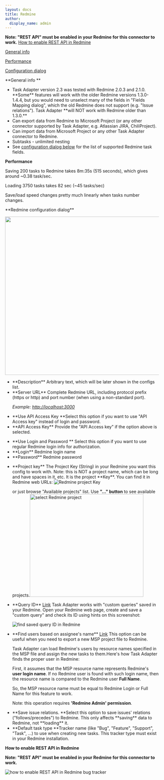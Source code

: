 ```yaml
---
layout: docs
title: Redmine
author:
  display_name: admin
---
```


**Note: "REST API" must be enabled in your Redmine for this connector to work.**
<a href="#rest_api">How to enable REST API in Redmine</a>

<p><a href="#general">General info

</a><a href="#performance">Performance

</a><a href="#dialog">Configuration dialog</a></p>
<p><a id="general" name="general"></a>**General info **</p>
<ul>
<li>Task Adapter version 2.3 was tested with Redmine 2.0.3 and 2.1.0. **Some** features will work with the older Redmine versions 1.3.0-1.4.4, but you would need to unselect many of the fields in "Fields Mapping dialog", which the old Redmine does not support (e.g. "Issue relations"). Task Adapter **will NOT work with Redmine older than 1.3.0.**</li>
<li>Can export data from Redmine to Microsoft Project (or any other connector supported by Task Adapter, e.g. Atlassian JIRA, ChiliProject).</li>
<li>Can import data from Microsoft Project or any other Task Adapter connector to Redmine.</li>
<li>Subtasks - unlimited nesting</li>
<li>See <a href="#dialog">configuration dialog below</a> for the list of supported Redmine task fields.</li>

</ul>

**<a id="performance" name="performance"></a>Performance**</p>
<p>Saving 200 tasks to Redmine takes 8m:35s (515 seconds), which gives around ~0.38 task/sec.

Loading 3750 tasks takes 82 sec (~45 tasks/sec)

Save/load speed changes pretty much linearly when tasks number changes.</p>
<p><a id="dialog" name="dialog"></a>**Redmine configuration dialog**</p>
<p><a href="http://www.taskadapter.com/wp-content/uploads/2012/05/edit_redmine4.png"><img class="alignnone size-full wp-image-465" title="edit_redmine" src="http://www.taskadapter.com/wp-content/uploads/2012/05/edit_redmine4.png" alt="" width="792" height="518" /></a></p>
<ul>
<li>**Description**&nbsp;Arbitrary text, which will be later shown in the configs list.</li>
<li>**Server URL** Complete Redmine URL, including protocol prefix (https or http) and port number (when using a non-standard port).

<em>Example: <a href="http://localhost:3000/">http://localhost:3000</a></em></li>

</ul></p>
<ul>
<li>**Use API Access Key **Select this option if you want to use "API Access key" instead of login and password.</li>
<li>**API Access Key** Provide the "API Access key" if the option above is selected.</li>

</ul></p>
<ul>
<li>**Use Login and Password **&nbsp;Select this option if you want to use regular Redmine login info for authorization.</li>
<li>**Login** Redmine login name</li>
<li>**Password** Redmine password</li>

</ul></p>
<ul>
<li>**Project key** The Project Key (String) in your Redmine you want this config to work with. Note: this is NOT a project name, which can be long and have spaces in it, etc. It is the project **Key**. You can find it in Redmine web URLs:

<img src="http://www.taskadapter.com/wp-content/uploads/2012/05/redmine_project_key.png" alt="Redmine project Key" />

or just browse "Available projects" list. Use **"..." button** to see available projects.<img class="alignnone size-full wp-image-139" title="select_project" src="http://www.taskadapter.com/wp-content/uploads/2012/05/select_project.png" alt="select Redmine project" width="372" height="336" /></li></p>
<li>**<a id="query_id" name="query_id"></a>Query ID** <a href="#query_id">Link</a>&nbsp;Task Adapter works with "custom queries" saved in your Redmine. Open your Redmine web page, create and save a "custom query" and check its ID using hints on this screenshot:

<img src="http://www.taskadapter.com/wp-content/uploads/2012/05/where_to_find_query_id_in_redmine.png" alt="find saved query ID in Redmine" /></li></p>
<li>**<a id="find_assignees" name="find_assignees"></a>Find users based on assignee's name** <a href="#find_assignees">Link</a>&nbsp;This option can be useful when you need to export a new MSP project file to Redmine.

Task Adapter can load Redmine's users by resource names specified in the MSP file and assign the new tasks to them.Here's how Task Adapter finds the proper user in Redmine:

First, it assumes that the MSP resource name represents Redmine's **user login name**. If no Redmine user is found with such login name, then the resource name is compared to the Redmine user **Full Name**.

So, the MSP resource name must be equal to Redmine Login or Full Name for this feature to work.

Note: this operation requires **'Redmine Admin' permission**.</li></p>
<li>**Save issue relations.&nbsp;**Select this option to save issues' relations ("follows/precedes") to Redmine.&nbsp;This only affects **saving** data to Redmine, not **loading** it.</li>
<li>**Default task type&nbsp;**Tracker name (like "Bug", "Feature", "Support", "Task", ...) to use when creating new tasks. This tracker type must exist in your Redmine installation.</li>

</ul>

<a id="rest_api" name="rest_api"></a>**How to enable REST API in Redmine**</p>

**Note: "REST API" must be enabled in your Redmine for this connector to work.**

<img src="http://www.taskadapter.com/wp-content/uploads/2012/05/redmine_enable_rest_api.png" alt="how to enable REST API in Redmine bug tracker" />
